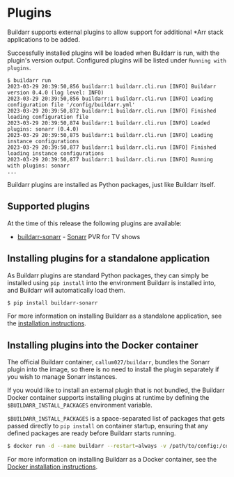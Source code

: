 # Plugins

Buildarr supports external plugins to allow support for additional *Arr stack applications to be added.

Successfully installed plugins will be loaded when Buildarr is run, with the plugin's version output. Configured plugins will be listed under `Running with plugins`.

```text
$ buildarr run
2023-03-29 20:39:50,856 buildarr:1 buildarr.cli.run [INFO] Buildarr version 0.4.0 (log level: INFO)
2023-03-29 20:39:50,856 buildarr:1 buildarr.cli.run [INFO] Loading configuration file '/config/buildarr.yml'
2023-03-29 20:39:50,872 buildarr:1 buildarr.cli.run [INFO] Finished loading configuration file
2023-03-29 20:39:50,874 buildarr:1 buildarr.cli.run [INFO] Loaded plugins: sonarr (0.4.0)
2023-03-29 20:39:50,875 buildarr:1 buildarr.cli.run [INFO] Loading instance configurations
2023-03-29 20:39:50,877 buildarr:1 buildarr.cli.run [INFO] Finished loading instance configurations
2023-03-29 20:39:50,877 buildarr:1 buildarr.cli.run [INFO] Running with plugins: sonarr
...
```

Buildarr plugins are installed as Python packages, just like Buildarr itself.

## Supported plugins

At the time of this release the following plugins are available:

* [buildarr-sonarr](https://buildarr.github.io/plugins/sonarr) - [Sonarr](https://sonarr.tv) PVR for TV shows

## Installing plugins for a standalone application

As Buildarr plugins are standard Python packages, they can simply be installed using `pip install` into the environment Buildarr is installed into, and Buildarr will automatically load them.

```bash
$ pip install buildarr-sonarr
```

For more information on installing Buildarr as a standalone application, see the [installation instructions](../installation.md#standalone-application).

## Installing plugins into the Docker container

The official Buildarr container, `callum027/buildarr`, bundles the Sonarr plugin into the image, so there is no need to install the plugin separately if you wish to manage Sonarr instances.

If you would like to install an external plugin that is not bundled, the Buildarr Docker container supports installing plugins at runtime by defining the `$BUILDARR_INSTALL_PACKAGES` environment variable.

`$BUILDARR_INSTALL_PACKAGES` is a space-separated list of packages that gets passed directly to `pip install` on container startup, ensuring that any defined packages are ready before Buildarr starts running.

```bash
$ docker run -d --name buildarr --restart=always -v /path/to/config:/config -e PUID=<PUID> -e PGID=<PGID> -e BUILDARR_INSTALL_PLUGINS="buildarr-sonarr" callum027/buildarr:latest
```

For more information on installing Buildarr as a Docker container, see the [Docker installation instructions](../installation.md#docker).
